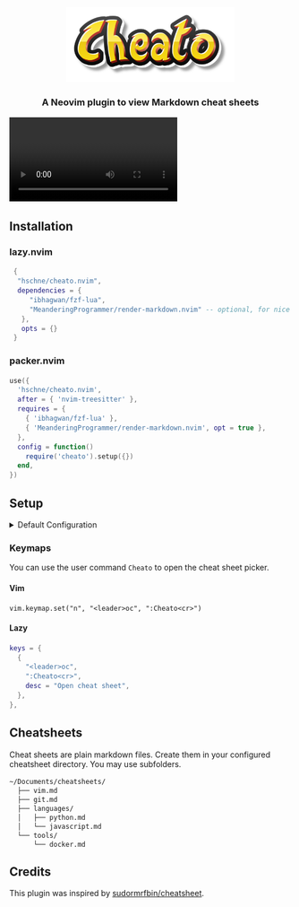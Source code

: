 <div align="center">

<img alt="logo" src="cheato.png" width="300" height="auto">

### A Neovim plugin to view Markdown cheat sheets

</div>

![Cheato](cheato.webm)

## Installation

### lazy.nvim

```lua
 {
  "hschne/cheato.nvim",
  dependencies = {
     "ibhagwan/fzf-lua",
     "MeanderingProgrammer/render-markdown.nvim" -- optional, for nice markdown rendering
   },
   opts = {}
 }
```

### packer.nvim

```lua
use({
  'hschne/cheato.nvim',
  after = { 'nvim-treesitter' },
  requires = {
    { 'ibhagwan/fzf-lua' },
    { 'MeanderingProgrammer/render-markdown.nvim', opt = true },
  },
  config = function()
    require('cheato').setup({})
  end,
})
```

## Setup

<details>
  <summary>Default Configuration</summary>

```lua
require("cheatsheet").setup({
  directory = "~/cheatsheets",
}
```

</details>

### Keymaps

You can use the user command `Cheato` to open the cheat sheet picker.

#### Vim

```vim
vim.keymap.set("n", "<leader>oc", ":Cheato<cr>")
```

#### Lazy

```lua
keys = {
  {
    "<leader>oc",
    ":Cheato<cr>",
    desc = "Open cheat sheet",
  },
},
```

## Cheatsheets

Cheat sheets are plain markdown files. Create them in your configured cheatsheet directory. You may use subfolders.

```
~/Documents/cheatsheets/
  ├── vim.md
  ├── git.md
  ├── languages/
  │   ├── python.md
  │   └── javascript.md
  └── tools/
      └── docker.md
```

## Credits

This plugin was inspired by [sudormrfbin/cheatsheet](https://github.com/sudormrfbin/cheatsheet.nvim).
